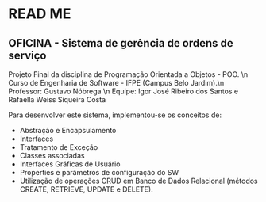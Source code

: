 # READ ME 


## OFICINA - Sistema de gerência de ordens de serviço

Projeto Final da disciplina de Programação Orientada a Objetos - POO. \n
Curso de Engenharia de Software - IFPE (Campus Belo Jardim).\n
Professor: Gustavo Nóbrega \n
Equipe: Igor José Ribeiro dos Santos e Rafaella Weiss Siqueira Costa

Para desenvolver este sistema, implementou-se os conceitos de:
 - Abstração e Encapsulamento
 - Interfaces
 - Tratamento de Exceção
 - Classes associadas
 - Interfaces Gráficas de Usuário
 - Properties e parâmetros de configuração do SW
 - Utilização de operações CRUD em Banco de Dados Relacional (métodos CREATE, RETRIEVE, UPDATE e DELETE).



